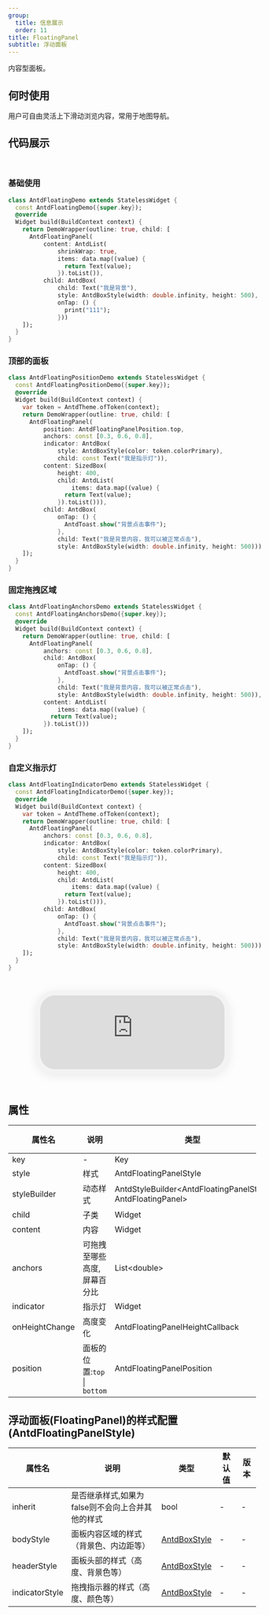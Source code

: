 ```yaml
---
group:
  title: 信息展示
  order: 11
title: FloatingPanel
subtitle: 浮动面板
---
```

内容型面板。
## 何时使用
用户可自由灵活上下滑动浏览内容，常用于地图导航。

## 代码展示

<div class='preview-container'>
<div>

### 基础使用


```dart
class AntdFloatingDemo extends StatelessWidget {
  const AntdFloatingDemo({super.key});
  @override
  Widget build(BuildContext context) {
    return DemoWrapper(outline: true, child: [
      AntdFloatingPanel(
          content: AntdList(
              shrinkWrap: true,
              items: data.map((value) {
                return Text(value);
              }).toList()),
          child: AntdBox(
              child: Text("我是背景"),
              style: AntdBoxStyle(width: double.infinity, height: 500),
              onTap: () {
                print("111");
              }))
    ]);
  }
}

```

### 顶部的面板


```dart
class AntdFloatingPositionDemo extends StatelessWidget {
  const AntdFloatingPositionDemo({super.key});
  @override
  Widget build(BuildContext context) {
    var token = AntdTheme.ofToken(context);
    return DemoWrapper(outline: true, child: [
      AntdFloatingPanel(
          position: AntdFloatingPanelPosition.top,
          anchors: const [0.3, 0.6, 0.8],
          indicator: AntdBox(
              style: AntdBoxStyle(color: token.colorPrimary),
              child: const Text("我是指示灯")),
          content: SizedBox(
              height: 400,
              child: AntdList(
                  items: data.map((value) {
                return Text(value);
              }).toList())),
          child: AntdBox(
              onTap: () {
                AntdToast.show("背景点击事件");
              },
              child: Text("我是背景内容，我可以被正常点击"),
              style: AntdBoxStyle(width: double.infinity, height: 500)))
    ]);
  }
}

```

### 固定拖拽区域


```dart
class AntdFloatingAnchorsDemo extends StatelessWidget {
  const AntdFloatingAnchorsDemo({super.key});
  @override
  Widget build(BuildContext context) {
    return DemoWrapper(outline: true, child: [
      AntdFloatingPanel(
          anchors: const [0.3, 0.6, 0.8],
          child: AntdBox(
              onTap: () {
                AntdToast.show("背景点击事件");
              },
              child: Text("我是背景内容，我可以被正常点击"),
              style: AntdBoxStyle(width: double.infinity, height: 500)),
          content: AntdList(
              items: data.map((value) {
            return Text(value);
          }).toList()))
    ]);
  }
}

```

### 自定义指示灯


```dart
class AntdFloatingIndicatorDemo extends StatelessWidget {
  const AntdFloatingIndicatorDemo({super.key});
  @override
  Widget build(BuildContext context) {
    var token = AntdTheme.ofToken(context);
    return DemoWrapper(outline: true, child: [
      AntdFloatingPanel(
          anchors: const [0.3, 0.6, 0.8],
          indicator: AntdBox(
              style: AntdBoxStyle(color: token.colorPrimary),
              child: const Text("我是指示灯")),
          content: SizedBox(
              height: 400,
              child: AntdList(
                  items: data.map((value) {
                return Text(value);
              }).toList())),
          child: AntdBox(
              onTap: () {
                AntdToast.show("背景点击事件");
              },
              child: Text("我是背景内容，我可以被正常点击"),
              style: AntdBoxStyle(width: double.infinity, height: 500)))
    ]);
  }
}

```

</div>
<div class='phone-preview'>
<iframe src='https://opensourcenocode.github.io/antd-flutter?target=AntdFloatingPanel'></iframe>
</div>
</div>

  <style>
.preview-container {
  display: flex;
  gap: 24px;
  margin: 32px 0;
  align-items: start;
}

.phone-preview {
  flex: 1;
  min-width: 375px;
  max-width: 375px;
  border: 10px solid #f3f3f3;
  border-radius: 40px;
  background: #fff;
  box-shadow: 0 4px 20px rgba(0, 0, 0, 0.08);
  overflow: hidden;
  height: 652px;
  width: 393px;
  position: sticky;
  top: 80px;
}

.phone-preview iframe {
  width: 100%;
  height: 100%;
  border: none;
}

.code-block {
  max-height: 100%;
  margin: 16px 0;
  overflow-y: scroll;
}

.dumi-default-source-code {
  margin: 0 !important;
}

.markdown .dumi-default-source-code >pre.prism-code {
  padding: 12px !important;
  font-size: 12px !important;
}

@media (max-width: 960px) {
  .preview-container {
    flex-direction: column;
  }
  
  .phone-preview {
    width: 100%;
    max-width: 375px;
    margin: 0 auto 24px;
    position: static;
  }
}

/* Dart 代码高亮主题 - 基于 VS Code 暗色主题优化 */
.prism-code {
  display: block;
  overflow-x: auto;
  padding: 1em;
  border-radius: 6px;
  font-family: 'Fira Code', 'Consolas', 'Monaco', monospace;
  font-size: 14px;
  line-height: 1.5;
  color: #d4d4d4;
  background: #1e1e1e;
}

/* 基础元素 */
.prism-code .hljs-keyword { color: #569cd6; font-weight: bold; }          /* 关键字 */
.prism-code .hljs-built_in { color: #4ec9b0; }                           /* 内置类型 */
.prism-code .hljs-type { color: #4ec9b0; }                               /* 类型声明 */
.prism-code .hljs-literal { color: #569cd6; }                            /* 字面量 */
.prism-code .hljs-number { color: #b5cea8; }                             /* 数字 */
.prism-code .hljs-string { color: #ce9178; }                             /* 字符串 */
.prism-code .hljs-comment { color: #6a9955; font-style: italic; }        /* 注释 */
.prism-code .hljs-meta { color: #9b9b9b; }                               /* 元信息 */

/* Dart 特有元素 */
.prism-code .hljs-constant { color: #4fc1ff; }                           /* const/final */
.prism-code .hljs-function { color: #dcdcaa; }                           /* 函数名 */
.prism-code .hljs-title.class_ { color: #4ec9b0; text-decoration: underline; } /* 类名 */
.prism-code .hljs-params { color: #9cdcfe; }                             /* 参数 */
.prism-code .hljs-variable { color: #9cdcfe; }                           /* 变量 */
.prism-code .hljs-annotation { color: #d4d4d4; background: #3a3a3a; }    /* 注解 */
.prism-code .hljs-punctuation { color: #d4d4d4; }                        /* 标点符号 */

/* 特殊增强 */
.prism-code .hljs-constructor { color: #c586c0; }                        /* 构造函数 */
.prism-code .hljs-named-parameter { color: #9cdcfe; font-style: italic; }/* 命名参数 */
.prism-code .hljs-generic { color: #4ec9b0; opacity: 0.8; }              /* 泛型符号 */
.prism-code .hljs-typedef { color: #4ec9b0; text-decoration: underline; }/* typedef */

/* 行号样式 (可选) */
.prism-code .hljs-ln-numbers {
  color: #858585;
  text-align: right;
  padding-right: 12px;
}
</style>

## 属性
| 属性名 | 说明 | 类型 | 默认值 | 版本 |
| --- | --- | --- | --- | --- |
| key | - | Key | - | - |
| style | 样式 | AntdFloatingPanelStyle | - | - |
| styleBuilder | 动态样式 | AntdStyleBuilder&lt;AntdFloatingPanelStyle, AntdFloatingPanel&gt; | - | - |
| child | 子类 | Widget | - | - |
| content | 内容 | Widget | - | - |
| anchors | 可拖拽至哪些高度,屏幕百分比 | List&lt;double&gt; | - | - |
| indicator | 指示灯 | Widget | - | - |
| onHeightChange | 高度变化 | AntdFloatingPanelHeightCallback | - | - |
| position | 面板的位置:`top` \| `bottom` | AntdFloatingPanelPosition | bottom | - |


## 浮动面板(FloatingPanel)的样式配置(AntdFloatingPanelStyle) <a id='AntdFloatingPanelStyle'></a>

| 属性名 | 说明 | 类型 | 默认值 | 版本 |
| --- | --- | --- | --- | --- |
| inherit | 是否继承样式,如果为false则不会向上合并其他的样式 | bool | - | - |
| bodyStyle | 面板内容区域的样式（背景色、内边距等） | [AntdBoxStyle](../components/antd-box/#AntdBoxStyle) | - | - |
| headerStyle | 面板头部的样式（高度、背景色等） | [AntdBoxStyle](../components/antd-box/#AntdBoxStyle) | - | - |
| indicatorStyle | 拖拽指示器的样式（高度、颜色等） | [AntdBoxStyle](../components/antd-box/#AntdBoxStyle) | - | - |


